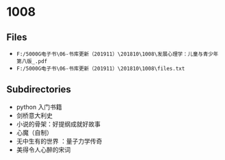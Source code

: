 # 1008

## Files

- `F:/5000G电子书\06-书库更新（201911）\201810\1008\发展心理学：儿童与青少年 第八版_.pdf`
- `F:/5000G电子书\06-书库更新（201911）\201810\1008\files.txt`

## Subdirectories

- python 入门书籍
- 剑桥意大利史
- 小说的骨架：好提纲成就好故事
- 心魔（自制）
- 无中生有的世界 ：量子力学传奇
- 美得令人心醉的宋词
